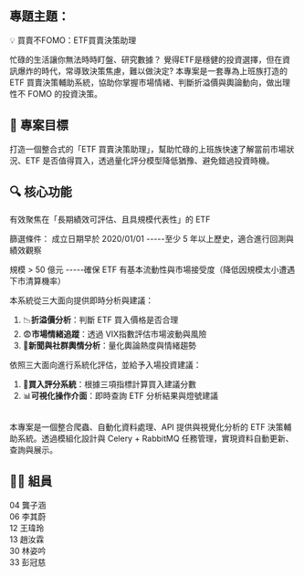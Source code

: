 ## 專題主題：
 💡 買賣不FOMO：ETF買賣決策助理

忙碌的生活讓你無法時時盯盤、研究數據？
覺得ETF是穩健的投資選擇，但在資訊爆炸的時代，常導致決策焦慮，難以做決定?
本專案是一套專為上班族打造的 ETF 買賣決策輔助系統，協助你掌握市場情緒、判斷折溢價與輿論動向，做出理性不 FOMO 的投資決策。

## 🎯 專案目標

打造一個整合式的「ETF 買賣決策助理」，幫助忙碌的上班族快速了解當前市場狀況、ETF 是否值得買入，透過量化評分模型降低猶豫、避免錯過投資時機。

## 🔍 核心功能

有效聚焦在「長期績效可評估、且具規模代表性」的 ETF

篩選條件： 
成立日期早於 2020/01/01  -----至少 5 年以上歷史，適合進行回測與績效觀察

規模 > 50 億元  -----確保 ETF 有基本流動性與市場接受度（降低因規模太小遭遇下市清算機率）

本系統從三大面向提供即時分析與建議：

1. 📉**折溢價分析**：判斷 ETF 買入價格是否合理
2. 😨**市場情緒追蹤**：透過 VIX指數評估市場波動與風險
3. 📣**新聞與社群輿情分析**：量化輿論熱度與情緒趨勢

依照三大面向進行系統化評估，並給予入場投資建議：

1. 🧠**買入評分系統**：根據三項指標計算買入建議分數
2. 📊**可視化操作介面**：即時查詢 ETF 分析結果與燈號建議
  
##
本專案是一個整合爬蟲、自動化資料處理、API 提供與視覺化分析的 ETF 決策輔助系統。透過模組化設計與 Celery + RabbitMQ 任務管理，實現資料自動更新、查詢與展示。

## 👨‍💻 組員
04  龔子涵  
06  李其蔚  
12  王瑋玲  
13  趙汝霖  
30  林姿吟  
33  彭冠慈


